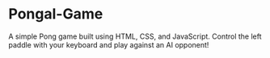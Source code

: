 # Pongal-Game
A simple Pong game built using HTML, CSS, and JavaScript. Control the left paddle with your keyboard and play against an AI opponent!
